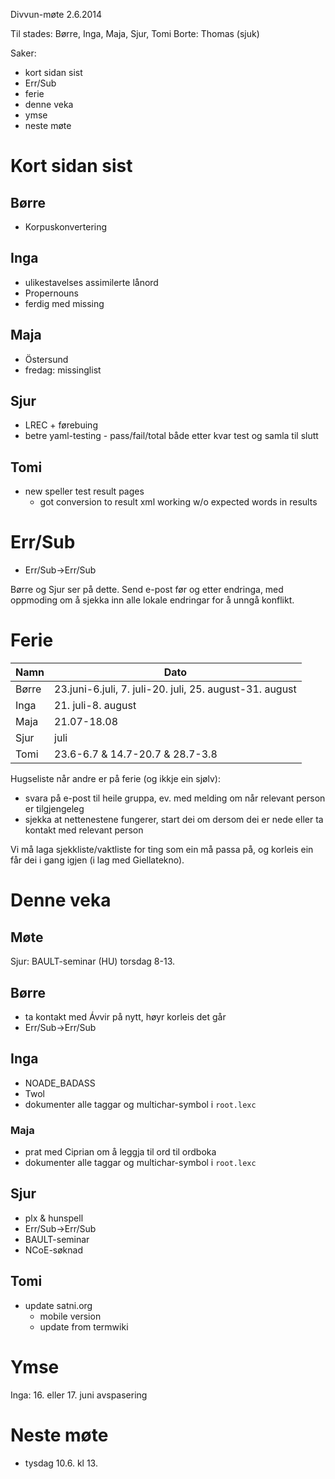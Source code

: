 Divvun-møte 2.6.2014

Til stades: Børre, Inga, Maja, Sjur, Tomi
Borte: Thomas (sjuk)

Saker:
* kort sidan sist
* Err/Sub
* ferie
* denne veka
* ymse
* neste møte

# Kort sidan sist

## Børre
* Korpuskonvertering

## Inga
* ulikestavelses assimilerte lånord
* Propernouns
* ferdig med missing

## Maja
* Östersund
* fredag: missinglist

## Sjur
* LREC + førebuing
* betre yaml-testing - pass/fail/total både etter kvar test og samla til slutt

## Tomi
* new speller test result pages
    - got conversion to result xml working w/o expected words in results

# Err/Sub

* Err/Sub->Err/Sub

Børre og Sjur ser på dette. Send e-post før og etter endringa, med oppmoding om
å sjekka inn alle lokale endringar for å unngå konflikt.

# Ferie

|   Namn| Dato
| --- | ---
| Børre | 23.juni-6.juli, 7. juli-20. juli, 25. august-31. august
| Inga  | 21. juli-8. august
| Maja  | 21.07-18.08
| Sjur  | juli
| Tomi  | 23.6-6.7 & 14.7-20.7 & 28.7-3.8

Hugseliste når andre er på ferie (og ikkje ein sjølv):
* svara på e-post til heile gruppa, ev. med melding om når relevant person er
  tilgjengeleg
* sjekka at nettenestene fungerer, start dei om dersom dei er nede eller ta
  kontakt med relevant person

Vi må laga sjekkliste/vaktliste for ting som ein må passa på, og korleis ein
får dei i gang igjen (i lag med Giellatekno).

# Denne veka

## Møte

Sjur: BAULT-seminar (HU) torsdag 8-13.

## Børre
* ta kontakt med Ávvir på nytt, høyr korleis det går
* Err/Sub->Err/Sub

## Inga
* NOADE_BADASS
* Twol
* dokumenter alle taggar og multichar-symbol i `root.lexc`

### Maja
* prat med Ciprian om å leggja til ord til ordboka
* dokumenter alle taggar og multichar-symbol i `root.lexc`

## Sjur
* plx & hunspell
* Err/Sub->Err/Sub
* BAULT-seminar
* NCoE-søknad

## Tomi
* update satni.org
    - mobile version
    - update from termwiki

# Ymse

Inga: 16. eller 17. juni avspasering

# Neste møte
* tysdag 10.6. kl 13.
